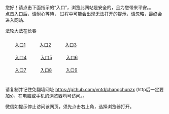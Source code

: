 您好！请点击下面指示的“入口”，浏览此网站是安全的，且为您带来平安。。 <br/>
点击入口后，请耐心等待， 过程中可能会出现无法打开的提示，请忽略，最终会进入网站. </br>

法轮大法在长春<br/>
<div style="padding:10px"><a style="margin:20px" target="_blank" href="https://d1deyzevcwfebv.cloudfront.net/2Qpsp?rwuslnms" id="ccLink1" rel="nofollow">入口1</a> <a target="_blank" style="margin:20px" href="https://d3uziitgxsp6zr.cloudfront.net/2Qpsp?eovaxnj" id="ccLink2" rel="nofollow">入口2</a> <a style="margin:20px" target="_blank" href="https://d2ezupwq2bh5o8.cloudfront.net/2Qpsp?svyqkbgi" id="ccLink3" rel="nofollow">入口3</a></div>

<div style="padding:10px" ><a style="margin:20px" target="_blank" href="https://d1deyzevcwfebv.cloudfront.net/2Qpsp?rwuslnms" id="ccLink4" rel="nofollow">入口4</a> <a style="margin:20px" href="https://d3uziitgxsp6zr.cloudfront.net/2Qpsp?eovaxnj" target="_blank" id="ccLink5" rel="nofollow">入口5</a> <a style="margin:20px" href="https://d2ezupwq2bh5o8.cloudfront.net/2Qpsp?svyqkbgi" target="_blank" id="ccLink6" rel="nofollow">入口6</a></div>

<div style="padding:10px"><a style="margin:20px" target="_blank" href="https://d1deyzevcwfebv.cloudfront.net/2Qpsp?rwuslnms" id="ccLink7" rel="nofollow">入口7</a> <a style="margin:20px" href="https://d3uziitgxsp6zr.cloudfront.net/2Qpsp?eovaxnj" target="_blank" id="ccLink8" rel="nofollow">入口8</a> <a style="margin:20px" target="_blank" href="https://d2ezupwq2bh5o8.cloudfront.net/2Qpsp?svyqkbgi" id="ccLink9" rel="nofollow">入口9</a></div>

<br/>



请复制并记住免翻墙网址 https://github.com/yntd/changchunzx (http后一定要加s)，在电脑或手机的浏览器均可访问。。<br/>

微信如提示停止访问该网页，须先点击右上角，选择浏览器打开。
